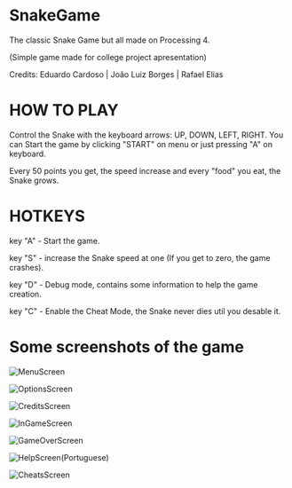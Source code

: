 # SnakeGame
The classic Snake Game but all made on Processing 4.

(Simple game made for college project apresentation)

Credits: Eduardo Cardoso | João Luiz Borges | Rafael Elias 

# HOW TO PLAY
Control the Snake with the keyboard arrows: UP, DOWN, LEFT, RIGHT.
You can Start the game by clicking "START" on menu or just pressing "A" on keyboard.

Every 50 points you get, the speed increase and every "food" you eat, the Snake grows.

# HOTKEYS
key "A" - Start the game.

key "S" - increase the Snake speed at one (If you get to zero, the game crashes).

key "D" - Debug mode, contains some information to help the game creation.

key "C" - Enable the Cheat Mode, the Snake never dies util you desable it.


# Some screenshots of the game

![MenuScreen](https://user-images.githubusercontent.com/103867638/172022509-545e8e97-09ae-4fca-b046-fe909bf6603e.png)

![OptionsScreen](https://user-images.githubusercontent.com/103867638/172022522-bef39c6d-3806-4a8b-8387-ae6a9cef5201.png)

![CreditsScreen](https://user-images.githubusercontent.com/103867638/172022518-4ec7edad-880f-4199-b600-74fa83be262a.png)

![InGameScreen](https://user-images.githubusercontent.com/103867638/172022521-a9a0a1e1-b244-4b23-81c4-a98a936c465c.png)

![GameOverScreen](https://user-images.githubusercontent.com/103867638/172022519-6ab1296f-59c5-487e-8e12-e8936613e07b.png)

![HelpScreen(Portuguese)](https://user-images.githubusercontent.com/103867638/172022520-502ae572-605a-4dab-9e8f-d14f7603393c.png)

![CheatsScreen](https://user-images.githubusercontent.com/103867638/172022517-b7d6a879-65de-4988-80ca-2598a4659b76.png)




 
